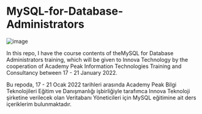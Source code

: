# MySQL-for-Database-Administrators

![image](https://user-images.githubusercontent.com/5441882/149663388-7638deaf-bb40-4613-96ac-dd76397f6507.png)

In this repo, I have the course contents of theMySQL for Database Administrators training, which will be given to Innova Technology by the cooperation of Academy Peak Information Technologies Training and Consultancy between 17 - 21 January 2022.

Bu repoda, 17 - 21 Ocak 2022 tarihleri arasında Academy Peak Bilgi Teknolojileri Eğitim ve Danışmanlığı işbirliğiyle tarafımca Innova Teknoloji şirketine verilecek olan Veritabanı Yöneticileri için MySQL eğitimine ait ders içeriklerim bulunmaktadır.
